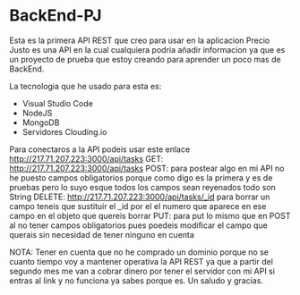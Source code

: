 # BackEnd-PJ

Esta es la primera API REST que creo para usar en la aplicacion Precio Justo es una API en la cual cualquiera podria añadir informacion ya que es un proyecto de prueba
que estoy creando para aprender un poco mas de BackEnd. 

La tecnologia que he usado para esta es: 

- Visual Studio Code
- NodeJS
- MongoDB
- Servidores Clouding.io

Para conectaros a la API podeis usar este enlace http://217.71.207.223:3000/api/tasks
GET: http://217.71.207.223:3000/api/tasks
POST: para postear algo en mi API no he puesto campos obligatorios porque como digo es la primera y es de pruebas pero lo suyo esque todos los campos sean reyenados todo son String
DELETE: http://217.71.207.223:3000/api/tasks/_id para borrar un campo teneis que sustituir el _id por el el numero que aparece en ese campo en el objeto que quereis borrar 
PUT: para put lo mismo que en POST al no tener campos obligatorios pues poedeis modificar el campo que querais sin necesidad de tener ninguno en cuenta

NOTA: Tener en cuenta que no he comprado un dominio porque no se cuanto tiempo voy a mantener operativa la API REST ya que a partir del segundo mes me van a cobrar dinero por tener el servidor con mi API si entras al link y no funciona ya sabes porque es. Un saludo y gracias.
